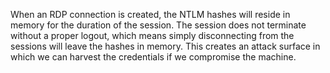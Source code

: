 When an RDP connection is created, the NTLM hashes will reside in memory for the duration of the session. The session does not terminate without a proper logout, which means simply disconnecting from the sessions will leave the hashes in memory. This creates an attack surface in which we can harvest the credentials if we compromise the machine.